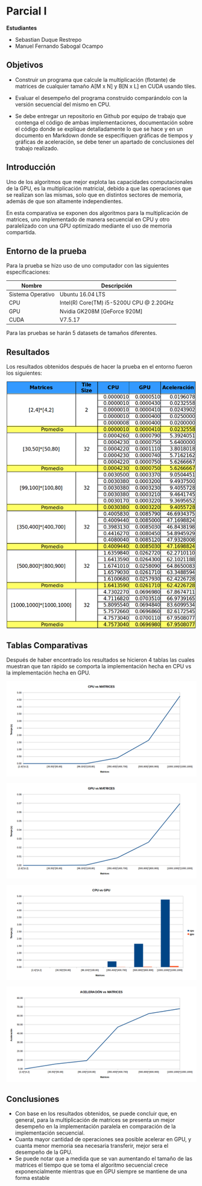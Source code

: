 # Parcial I

**Estudiantes**
- Sebastian Duque Restrepo
- Manuel Fernando Sabogal Ocampo

## Objetivos

- Construir un programa que calcule la multiplicación (flotante) de matrices de cualquier tamaño A[M x N] y B[N x L] en CUDA usando tiles.

- Evaluar el desempeño del programa construido comparándolo con la versión secuencial del mismo en CPU.

- Se debe entregar un repositorio en Github por equipo de trabajo que contenga el código de ambas implementaciones, documentación sobre el código donde se explique detalladamente lo que se hace y en un documento en Markdown donde se especifiquen gráficas de tiempos y gráficas de aceleración, se debe tener un apartado de conclusiones del trabajo realizado.

## Introducción
Uno de los algoritmos que mejor explota las capacidades computacionales de la GPU, es la multiplicación matricial, debido a que las operaciones que se realizan son las mismas, solo que en distintos sectores de memoria, además de que son altamente independientes.

En esta comparativa se exponen dos algoritmos para la multiplicación de matrices, uno implementado de manera secuencial en CPU y otro paralelizado con una GPU optimizado mediante el uso de memoria compartida.

## Entorno de la prueba
Para la prueba se hizo uso de uno computador con las siguientes especificaciones:

| Nombre | Descripción |
|--------|-------------|
| Sistema Operativo | Ubuntu 16.04 LTS |
| CPU | Intel(R) Core(TM) i5-5200U CPU @ 2.20GHz |
| GPU | Nvidia GK208M [GeForce 920M] |
| CUDA | V7.5.17 |

Para las pruebas se harán 5 datasets de tamaños diferentes.

## Resultados

Los resultados obtenidos después de hacer la prueba en el entorno fueron los siguientes:

!["Resultados"](reporte/resultados.png "Resultados")


## Tablas Comparativas
Después de haber encontrado los resultados se hicieron 4 tablas las cuales muestran que tan rápido se comporta la implementación hecha en CPU vs la implementación hecha en GPU.

!["CPU vs Matrices"](reporte/cpu_matriz.png "CPU vs Matrices")

!["GPU vs Matrices"](reporte/gpu_matriz.png "GPU vs Matrices")

!["CPU vs GPU"](reporte/cpu_gpu.png "CPU vs GPU")

!["Acceleración vs Matrices"](reporte/acc_matriz.png "Aceleración vs Matrices")

## Conclusiones

- Con base en los resultados obtenidos, se puede concluir que, en general, para la multiplicación de matrices se presenta un mejor desempeño en la implementación paralela en comparación de la implementación secuencial.
- Cuanta mayor cantidad de operaciones sea posible acelerar en GPU, y cuanta menor memoria sea necesaria transferir, mejor sera el desempeño de la GPU.
- Se puede notar que a medida que se van aumentando el tamaño de las matrices el tiempo que se toma el algoritmo secuencial crece exponencialmente mientras que en GPU siempre se mantiene de una forma estable

